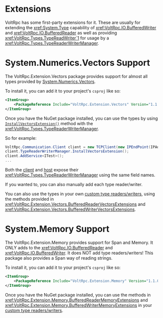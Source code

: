 # Extensions

VoltRpc has some first-party extensions for it. These are usually for extending the <xref:System.Type> capability of <xref:VoltRpc.IO.BufferedWriter> and <xref:VoltRpc.IO.BufferedReader> as well as providing <xref:VoltRpc.Types.TypeReadWriter`1> for usage by a <xref:VoltRpc.Types.TypeReaderWriterManager>.

# System.Numerics.Vectors Support

The VoltRpc.Extension.Vectors package provides support for almost all types provided by [System.Numerics.Vectors](https://www.nuget.org/packages/System.Numerics.Vectors/).

To install it, you can add it to your project's `csproj` like so:

```xml
<ItemGroup>
    <PackageReference Include="VoltRpc.Extension.Vectors" Version="1.1.0" />
</ItemGroup>
```

Once you have the NuGet package installed, you can use the types by using [`InstallVectorsExtension()`](xref:VoltRpc.Extension.Vectors.Types.VectorsExtensionTypes.InstallVectorsExtension(VoltRpc.Types.TypeReaderWriterManager)) method with the <xref:VoltRpc.Types.TypeReaderWriterManager>.

So for example:

```csharp
VoltRpc.Communication.Client client = new TCPClient(new IPEndPoint(IPAddress.Loopback, 7767));
client.TypeReaderWriterManager.InstallVectorsExtension();
client.AddService<ITest>();
...
```

Both the [client](xref:VoltRpc.Communication.Client.TypeReaderWriterManager) and [host](xref:VoltRpc.Communication.Host.TypeReaderWriterManager) expose their <xref:VoltRpc.Types.TypeReaderWriterManager> using the same field names.

If you wanted to, you can also manually add each type reader/writer.

You can also use the types in your own [custom type readers/writers](types.md#custom-types), using the methods provided in <xref:VoltRpc.Extension.Vectors.BufferedReaderVectorsExtensions> and <xref:VoltRpc.Extension.Vectors.BufferedWriterVectorsExtensions>.

# System.Memory Support

The VoltRpc.Extension.Memory provides support for Span and Memory. It ONLY adds to the <xref:VoltRpc.IO.BufferedReader> and <xref:VoltRpc.IO.BufferedWriter>. It does NOT add type readers/writers! This package also provides a Span way of reading strings.

To install it, you can add it to your project's `csproj` like so:

```xml
<ItemGroup>
    <PackageReference Include="VoltRpc.Extension.Memory" Version="1.1.0" />
</ItemGroup>
```

Once you have the NuGet package installed, you can use the methods in <xref:VoltRpc.Extension.Memory.BufferedReaderMemoryExtensions> and <xref:VoltRpc.Extension.Memory.BufferedWriterMemoryExtensions> in your [custom type readers/writers](types.md#custom-types).